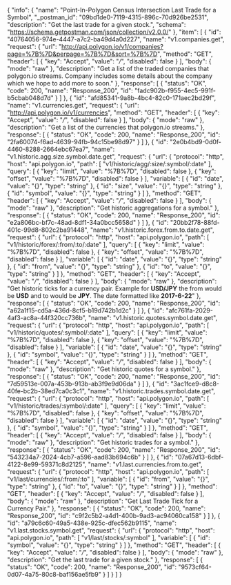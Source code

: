 {
  "info": {
    "name": "Point-In-Polygon Census Intersection Last Trade for a Symbol",
    "_postman_id": "09bd1de0-7119-4315-896c-70d926be2531",
    "description": "Get the last trade for a given stock.",
    "schema": "https://schema.getpostman.com/json/collection/v2.0.0/"
  },
  "item": [
    {
      "id": "40764056-974e-4447-a7c2-ba49d4a0d227",
      "name": "v1.companies.get",
      "request": {
        "url": "http://api.polygon.io/v1/companies?page=%7B%7D&perpage=%7B%7D&sort=%7B%7D",
        "method": "GET",
        "header": [
          {
            "key": "Accept",
            "value": "*/*",
            "disabled": false
          }
        ],
        "body": {
          "mode": "raw"
        },
        "description": "Get a list of the traded companies that polygon.io streams. Company includes some details about the company which we hope to add more to soon."
      },
      "response": [
        {
          "status": "OK",
          "code": 200,
          "name": "Response_200",
          "id": "fadc902b-f955-4ec5-991f-b5cbab048d7d"
        }
      ]
    },
    {
      "id": "afd85341-9a8b-4bc4-82c0-171aec2bd29f",
      "name": "v1.currencies.get",
      "request": {
        "url": "http://api.polygon.io/v1/currencies",
        "method": "GET",
        "header": [
          {
            "key": "Accept",
            "value": "*/*",
            "disabled": false
          }
        ],
        "body": {
          "mode": "raw"
        },
        "description": "Get a list of the currencies that polygon.io streams."
      },
      "response": [
        {
          "status": "OK",
          "code": 200,
          "name": "Response_200",
          "id": "2fa60074-f6ad-4639-94fb-94c15be98d97"
        }
      ]
    },
    {
      "id": "2e0b4bd9-0d0f-4460-8288-2664ebc67ea7",
      "name": "v1.historic.agg.size.symbol.date.get",
      "request": {
        "url": {
          "protocol": "http",
          "host": "api.polygon.io",
          "path": [
            "v1/historic/agg/:size/:symbol/:date"
          ],
          "query": [
            {
              "key": "limit",
              "value": "%7B%7D",
              "disabled": false
            },
            {
              "key": "offset",
              "value": "%7B%7D",
              "disabled": false
            }
          ],
          "variable": [
            {
              "id": "date",
              "value": "{}",
              "type": "string"
            },
            {
              "id": "size",
              "value": "{}",
              "type": "string"
            },
            {
              "id": "symbol",
              "value": "{}",
              "type": "string"
            }
          ]
        },
        "method": "GET",
        "header": [
          {
            "key": "Accept",
            "value": "*/*",
            "disabled": false
          }
        ],
        "body": {
          "mode": "raw"
        },
        "description": "Get historic aggregations for a symbol."
      },
      "response": [
        {
          "status": "OK",
          "code": 200,
          "name": "Response_200",
          "id": "e2a806bc-bf7c-48ad-8df1-34a0bcc5658d"
        }
      ]
    },
    {
      "id": "20bb2f78-88fd-401c-99d8-802c2ba91448",
      "name": "v1.historic.forex.from.to.date.get",
      "request": {
        "url": {
          "protocol": "http",
          "host": "api.polygon.io",
          "path": [
            "v1/historic/forex/:from/:to/:date"
          ],
          "query": [
            {
              "key": "limit",
              "value": "%7B%7D",
              "disabled": false
            },
            {
              "key": "offset",
              "value": "%7B%7D",
              "disabled": false
            }
          ],
          "variable": [
            {
              "id": "date",
              "value": "{}",
              "type": "string"
            },
            {
              "id": "from",
              "value": "{}",
              "type": "string"
            },
            {
              "id": "to",
              "value": "{}",
              "type": "string"
            }
          ]
        },
        "method": "GET",
        "header": [
          {
            "key": "Accept",
            "value": "*/*",
            "disabled": false
          }
        ],
        "body": {
          "mode": "raw"
        },
        "description": "Get historic ticks for a currency pair. Example for **USD/JPY** the from would be **USD** and to would be **JPY**. The date formatted like **2017-6-22**"
      },
      "response": [
        {
          "status": "OK",
          "code": 200,
          "name": "Response_200",
          "id": "a62a1f15-cd5a-436d-8cf5-b19d742b1d2c"
        }
      ]
    },
    {
      "id": "afc761fa-2029-4af3-ac8a-44f320cc736b",
      "name": "v1.historic.quotes.symbol.date.get",
      "request": {
        "url": {
          "protocol": "http",
          "host": "api.polygon.io",
          "path": [
            "v1/historic/quotes/:symbol/:date"
          ],
          "query": [
            {
              "key": "limit",
              "value": "%7B%7D",
              "disabled": false
            },
            {
              "key": "offset",
              "value": "%7B%7D",
              "disabled": false
            }
          ],
          "variable": [
            {
              "id": "date",
              "value": "{}",
              "type": "string"
            },
            {
              "id": "symbol",
              "value": "{}",
              "type": "string"
            }
          ]
        },
        "method": "GET",
        "header": [
          {
            "key": "Accept",
            "value": "*/*",
            "disabled": false
          }
        ],
        "body": {
          "mode": "raw"
        },
        "description": "Get historic quotes for a symbol."
      },
      "response": [
        {
          "status": "OK",
          "code": 200,
          "name": "Response_200",
          "id": "7d59513e-007a-453b-913b-ab3f9e9d06da"
        }
      ]
    },
    {
      "id": "3ac1fce9-d8c8-40fe-bc2b-38ed7ca0c3c1",
      "name": "v1.historic.trades.symbol.date.get",
      "request": {
        "url": {
          "protocol": "http",
          "host": "api.polygon.io",
          "path": [
            "v1/historic/trades/:symbol/:date"
          ],
          "query": [
            {
              "key": "limit",
              "value": "%7B%7D",
              "disabled": false
            },
            {
              "key": "offset",
              "value": "%7B%7D",
              "disabled": false
            }
          ],
          "variable": [
            {
              "id": "date",
              "value": "{}",
              "type": "string"
            },
            {
              "id": "symbol",
              "value": "{}",
              "type": "string"
            }
          ]
        },
        "method": "GET",
        "header": [
          {
            "key": "Accept",
            "value": "*/*",
            "disabled": false
          }
        ],
        "body": {
          "mode": "raw"
        },
        "description": "Get historic trades for a symbol."
      },
      "response": [
        {
          "status": "OK",
          "code": 200,
          "name": "Response_200",
          "id": "543234a7-2024-4cb7-a596-aad83b694c6b"
        }
      ]
    },
    {
      "id": "07a67d13-6dbf-4122-8e99-59371c8d2125",
      "name": "v1.last.currencies.from.to.get",
      "request": {
        "url": {
          "protocol": "http",
          "host": "api.polygon.io",
          "path": [
            "v1/last/currencies/:from/:to"
          ],
          "variable": [
            {
              "id": "from",
              "value": "{}",
              "type": "string"
            },
            {
              "id": "to",
              "value": "{}",
              "type": "string"
            }
          ]
        },
        "method": "GET",
        "header": [
          {
            "key": "Accept",
            "value": "*/*",
            "disabled": false
          }
        ],
        "body": {
          "mode": "raw"
        },
        "description": "Get Last Trade Tick for a Currency Pair."
      },
      "response": [
        {
          "status": "OK",
          "code": 200,
          "name": "Response_200",
          "id": "c9f2c5b2-a4d1-400b-9ad3-ac94060ca158"
        }
      ]
    },
    {
      "id": "a79c6c60-49a5-438e-925c-dfec562b9115",
      "name": "v1.last.stocks.symbol.get",
      "request": {
        "url": {
          "protocol": "http",
          "host": "api.polygon.io",
          "path": [
            "v1/last/stocks/:symbol"
          ],
          "variable": [
            {
              "id": "symbol",
              "value": "{}",
              "type": "string"
            }
          ]
        },
        "method": "GET",
        "header": [
          {
            "key": "Accept",
            "value": "*/*",
            "disabled": false
          }
        ],
        "body": {
          "mode": "raw"
        },
        "description": "Get the last trade for a given stock."
      },
      "response": [
        {
          "status": "OK",
          "code": 200,
          "name": "Response_200",
          "id": "9573cf64-0d07-4a75-80c8-baf156ae5fb9"
        }
      ]
    }
  ]
}